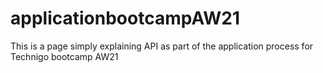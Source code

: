 # applicationbootcampAW21
This is a page simply explaining API as part of the application process for Technigo bootcamp AW21
